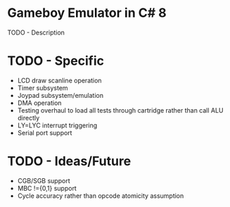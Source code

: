 # Gameboy Emulator in C# 8

TODO - Description

# TODO - Specific

- LCD draw scanline operation
- Timer subsystem
- Joypad subsystem/emulation
- DMA operation
- Testing overhaul to load all tests through cartridge rather than call ALU directly
- LY=LYC interrupt triggering
- Serial port support

# TODO - Ideas/Future

- CGB/SGB support
- MBC !={0,1} support
- Cycle accuracy rather than opcode atomicity assumption
